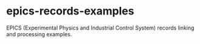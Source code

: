 # epics-records-examples
EPICS (Experimental Physics and Industrial Control System) records linking and processing examples.
